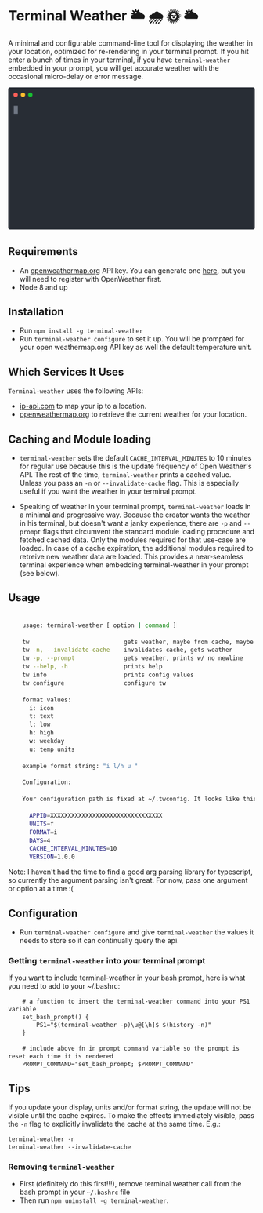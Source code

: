 # Terminal Weather 🌥 🌧 🌞 🌥

A minimal and configurable command-line tool for displaying the weather in your location, optimized for re-rendering in your terminal prompt. If you hit enter a bunch of times in your terminal, if you have `terminal-weather` embedded in your prompt, you will get accurate weather with the occasional micro-delay or error message.


<img src="./assets/demo.svg">


## Requirements

+ An [openweathermap.org](http://openweathermap.org) API key. You can generate one [here](https://home.openweathermap.org/api_keys), but you will need to register with OpenWeather first.
+ Node 8 and up

## Installation

+ Run `npm install -g terminal-weather`
+ Run `terminal-weather configure` to set it up. You will be prompted for your open weathermap.org API key as well the default temperature unit.

## Which Services It Uses

`Terminal-weather` uses the following APIs:

+ [ip-api.com](http://ip-api.com) to map your ip to a location.
+ [openweathermap.org](http://openweathermap.org) to retrieve the current weather for your location.

## Caching and Module loading

+ `terminal-weather` sets the default `CACHE_INTERVAL_MINUTES` to 10 minutes for regular use because this is the update frequency of Open Weather's API. The rest of the time, `terminal-weather` prints a cached value.  Unless you pass an `-n` or `--invalidate-cache` flag. This is especially useful if you want the weather in your terminal prompt. 

+ Speaking of weather in your terminal prompt, `terminal-weather` loads in a minimal and progressive way. Because the creator wants the weather in his terminal, but doesn't want a janky experience, there are `-p` and `--prompt` flags that circumvent the standard module loading procedure and fetched cached data. Only the modules required for that use-case are loaded.  In case of a cache expiration, the additional modules required to retreive new weather data are loaded. This provides a near-seamless terminal experience when embedding terminal-weather in your prompt (see below). 

## Usage

````bash

    usage: terminal-weather [ option | command ]

    tw                           gets weather, maybe from cache, maybe from owm
    tw -n, --invalidate-cache    invalidates cache, gets weather
    tw -p, --prompt              gets weather, prints w/ no newline
    tw --help, -h                prints help
    tw info                      prints config values
    tw configure                 configure tw

    format values:
      i: icon
      t: text
      l: low
      h: high
      w: weekday
      u: temp units

    example format string: "i l/h u "

    Configuration:

    Your configuration path is fixed at ~/.twconfig. It looks like this:

      APPID=XXXXXXXXXXXXXXXXXXXXXXXXXXXXXXXX
      UNITS=f
      FORMAT=i
      DAYS=4
      CACHE_INTERVAL_MINUTES=10
      VERSION=1.0.0

````

Note: I haven't had the time to find a good arg parsing library for typescript, so currently the argument parsing isn't great.  For now, pass one argument or option at a time :(

## Configuration

+ Run `terminal-weather configure` and give `terminal-weather` the values it needs to store so it can continually query the api.

### Getting `terminal-weather` into your terminal prompt

If you want to include terminal-weather in your bash prompt, here is what you need to add to your ~/.bashrc:

        # a function to insert the terminal-weather command into your PS1 variable
        set_bash_prompt() {
            PS1="$(terminal-weather -p)\u@[\h]$ $(history -n)"
        }

        # include above fn in prompt command variable so the prompt is reset each time it is rendered
        PROMPT_COMMAND="set_bash_prompt; $PROMPT_COMMAND"

## Tips

If you update your display, units and/or format string, the update will not be visible until the cache expires. To make the effects immediately visible, pass the `-n` flag to explicitly invalidate the cache at the same time. E.g.: 

    terminal-weather -n
    terminal-weather --invalidate-cache

### Removing `terminal-weather` 

+ First (definitely do this first!!!), remove terminal weather call from the bash prompt in your `~/.bashrc` file 
+ Then run `npm uninstall -g terminal-weather`.

